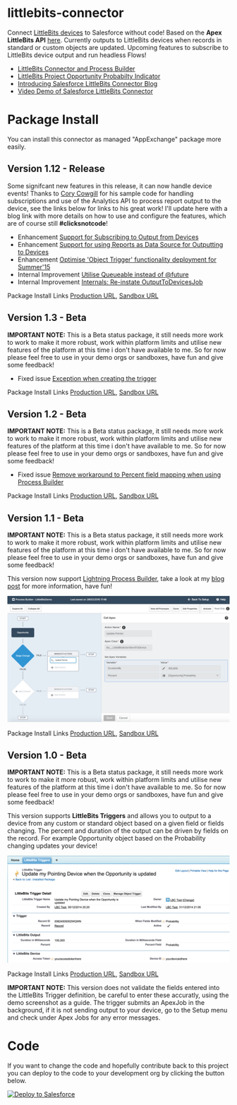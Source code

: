 littlebits-connector
====================

Connect [LittleBits devices](http://littlebits.cc/cloud) to Salesforce without code! Based on the **Apex LittleBits API** [here](https://github.com/afawcett/apex-littlebitsapi). Currently outputs to LittleBits devices when records in standard or custom objects are updated. Upcoming features to subscribe to LittleBits device output and run headless Flows!

- [LittleBits Connector and Process Builder](http://andyinthecloud.com/2015/01/31/controlling-internet-devices-via-lightning-process-builder/)
- [LittleBits Project Opportunity Probabilty Indicator](http://littlebits.cc/projects/salesforce-littlebits-connector-opportunity-probability-indicator)
- [Introducing Salesforce LittleBits Connector Blog](http://andyinthecloud.com/2015/01/02/introducing-the-littlebits-connector-for-salesforce/)
- [Video Demo of Salesforce LittleBits Connector](https://www.youtube.com/watch?v=wFlkhZk6Yo8&feature=youtu.be)

Package Install
===============

You can install this connector as managed "AppExchange" package more easily.

Version 1.12 - Release
----------------------

Some signifcant new features in this release, it can now handle device events! Thanks to [Cory Cowgill](https://github.com/corycowgill) for his sample code for handling subscriptions and use of the Analytics API to process report output to the device, see the links below for links to his great work! I'll update here with a blog link with more details on how to use and configure the features, which are of course still **#clicksnotcode**!

- Enhancement [Support for Subscribing to Output from Devices](https://github.com/afawcett/littlebits-connector/issues/1)
- Enhancement [Support for using Reports as Data Source for Outputting to Devices](https://github.com/afawcett/littlebits-connector/issues/2)
- Enhancement [Optimise 'Object Trigger' functionality deployment for Summer'15](https://github.com/afawcett/littlebits-connector/issues/8)
- Internal Improvement [Utilise Queueable instead of @future](https://github.com/afawcett/littlebits-connector/issues/9)
- Internal Improvement [Internals: Re-instate OutputToDevicesJob](https://github.com/afawcett/littlebits-connector/issues/11)

Package Install Links [Production URL](https://login.salesforce.com/packaging/installPackage.apexp?p0=04t240000005ZF7), [Sandbox URL](https://test.salesforce.com/packaging/installPackage.apexp?p0=04t240000005ZF7)

Version 1.3 - Beta
------------------

**IMPORTANT NOTE:** This is a Beta status package, it still needs more work to work to make it more robust, work within platform limits and utilise new features of the platform at this time i don't have available to me. So for now please feel free to use in your demo orgs or sandboxes, have fun and give some feedback!

- Fixed issue [Exception when creating the trigger](https://github.com/afawcett/littlebits-connector/issues/7)

Package Install Links [Production URL](https://login.salesforce.com/packaging/installPackage.apexp?p0=04t240000004uUv), [Sandbox URL](https://test.salesforce.com/packaging/installPackage.apexp?p0=04t240000004uUv)

Version 1.2 - Beta
------------------

**IMPORTANT NOTE:** This is a Beta status package, it still needs more work to work to make it more robust, work within platform limits and utilise new features of the platform at this time i don't have available to me. So for now please feel free to use in your demo orgs or sandboxes, have fun and give some feedback!

- Fixed issue [Remove workaround to Percent field mapping when using Process Builder](https://github.com/afawcett/littlebits-connector/issues/6)

Package Install Links [Production URL](https://login.salesforce.com/packaging/installPackage.apexp?p0=04t240000004uUq), [Sandbox URL](https://test.salesforce.com/packaging/installPackage.apexp?p0=04t240000004uUq)


Version 1.1 - Beta
------------------

**IMPORTANT NOTE:** This is a Beta status package, it still needs more work to work to make it more robust, work within platform limits and utilise new features of the platform at this time i don't have available to me. So for now please feel free to use in your demo orgs or sandboxes, have fun and give some feedback!

This version now support [Lightning Process Builder](https://help.salesforce.com/HTViewHelpDoc?id=process_overview.htm), take a look at my [blog post](http://andyinthecloud.com/2015/01/31/controlling-internet-devices-via-lightning-process-builder/) for more information, have fun!

![LittleBitsProcessBuilder](https://raw.githubusercontent.com/afawcett/littlebits-connector/master/images/LittleBitsProcessBuilder.png)

Package Install Links [Production URL](https://login.salesforce.com/packaging/installPackage.apexp?p0=04t240000004tdG), [Sandbox URL](https://test.salesforce.com/packaging/installPackage.apexp?p0=04t240000004tdG)

Version 1.0 - Beta
------------------

**IMPORTANT NOTE:** This is a Beta status package, it still needs more work to work to make it more robust, work within platform limits and utilise new features of the platform at this time i don't have available to me. So for now please feel free to use in your demo orgs or sandboxes, have fun and give some feedback!

This version supports **LittleBits Triggers** and allows you to output to a device from any custom or standard object based on a given field or fields changing. The percent and duration of the output can be driven by fields on the record. For example Opportunity object based on the Probability changing updates your device!

![LittleBitsTrigger](https://raw.githubusercontent.com/afawcett/littlebits-connector/master/images/LittleBitsTrigger.png)

Package Install Links [Production URL](https://login.salesforce.com/packaging/installPackage.apexp?p0=04t240000004kmO), [Sandbox URL](https://test.salesforce.com/packaging/installPackage.apexp?p0=04t240000004kmO)

**IMPORTANT NOTE:** This version does not validate the fields entered into the LittleBits Trigger definition, be careful to enter these accuratly, using the demo screenshot as a guide. The trigger submits an ApexJob in the background, if it is not sending output to your device, go to the Setup menu and check under Apex Jobs for any error messages.

Code
====

If you want to change the code and hopefully contribute back to this project you can deploy to the code to your development org by clicking the button below.

<a href="https://githubsfdeploy.herokuapp.com?owner=afawcett&repo=littlebits-connector">
  <img alt="Deploy to Salesforce"
       src="https://raw.githubusercontent.com/afawcett/githubsfdeploy/master/src/main/webapp/resources/img/deploy.png">
</a>
